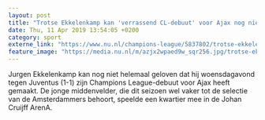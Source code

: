 ```yaml
---
layout: post
title: "Trotse Ekkelenkamp kan 'verrassend CL-debuut' voor Ajax nog niet geloven"
date: Thu, 11 Apr 2019 13:54:05 +0200
category: sport
externe_link: "https://www.nu.nl/champions-league/5837802/trotse-ekkelenkamp-kan-verrassend-cl-debuut-voor-ajax-nog-niet-geloven.html"
feature_image: "https://media.nu.nl/m/azjx2wpaed9w_sqr256.jpg/trotse-ekkelenkamp-kan-verrassend-cl-debuut-voor-ajax-nog-niet-geloven.jpg"
---
```


Jurgen Ekkelenkamp kan nog niet helemaal geloven dat hij woensdagavond tegen Juventus (1-1) zijn Champions League-debuut voor Ajax heeft gemaakt. De jonge middenvelder, die dit seizoen wel vaker tot de selectie van de Amsterdammers behoort, speelde een kwartier mee in de Johan Cruijff ArenA.
